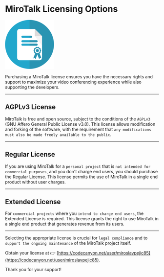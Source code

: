 # MiroTalk Licensing Options

![license](../images/license.png)

Purchasing a MiroTalk license ensures you have the necessary rights and support to maximize your video conferencing experience while also supporting the developers.

---

## AGPLv3 License

MiroTalk is free and open source, subject to the conditions of the `AGPLv3` (GNU Affero General Public License v3.0). This license allows modification and forking of the software, with the requirement that `any modifications must also be made freely available to the public`.

---

## Regular License

If you are using MiroTalk for a `personal project` that is `not intended for commercial purposes`, and you don't charge end users, you should purchase the Regular License. This license permits the use of MiroTalk in a single end product without user charges.

---

## Extended License

For `commercial projects` where you `intend to charge end users`, the Extended License is required. This license grants the right to use MiroTalk in a single end product that generates revenue from its users.

---

Selecting the appropriate license is crucial for `legal compliance` and to `support the ongoing maintenance` of the MiroTalk project itself. 

Obtain your license at 👉 [https://codecanyon.net/user/miroslavpejic85](https://codecanyon.net/user/miroslavpejic85).

Thank you for your support!